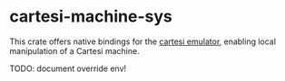 # cartesi-machine-sys

This crate offers native bindings for the [cartesi emulator](https://github.com/cartesi/machine-emulator), enabling local manipulation of a Cartesi machine.

TODO: document override env!
